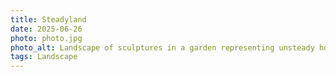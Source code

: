 ```yaml
---
title: Steadyland
date: 2025-06-26
photo: photo.jpg
photo_alt: Landscape of sculptures in a garden representing unsteady houses
tags: Landscape
---
```

